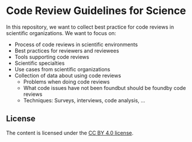 # Code Review Guidelines for Science

In this repository, we want to collect best practice for code reviews in scientific organizations. We want to focus on:
- Process of code reviews in scientific environments 
- Best practices for reviewers and reviewees
- Tools supporting code reviews
- Scientific specialties
- Use cases from scientific organizations
- Collection of data about using code reviews
  - Problems when doing code reviews
  - What code issues have not been foundbut should be foundby code reviews
  - Techniques: Surveys, interviews, code analysis, ...

## License
The content is licensed under the [CC BY 4.0 license](https://creativecommons.org/licenses/by/4.0/).
